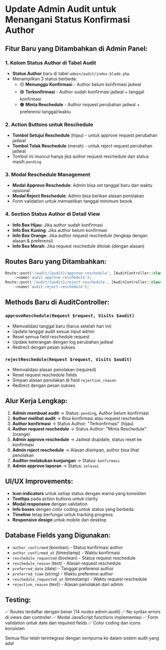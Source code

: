 # Update Admin Audit untuk Menangani Status Konfirmasi Author

## Fitur Baru yang Ditambahkan di Admin Panel:

### 1. **Kolom Status Author di Tabel Audit**
- **Status Author** baru di tabel `admin/audit/index.blade.php`
- Menampilkan 3 status berbeda:
  - 🟡 **Menunggu Konfirmasi** - Author belum konfirmasi jadwal
  - 🟢 **Terkonfirmasi** - Author sudah konfirmasi jadwal + tanggal konfirmasi
  - 🟠 **Minta Reschedule** - Author request perubahan jadwal + preferensi tanggal/waktu

### 2. **Action Buttons untuk Reschedule**
- **Tombol Setujui Reschedule** (hijau) - untuk approve request perubahan jadwal
- **Tombol Tolak Reschedule** (merah) - untuk reject request perubahan jadwal
- Tombol ini muncul hanya jika author request reschedule dan status masih `pending`

### 3. **Modal Reschedule Management**
- **Modal Approve Reschedule**: Admin bisa set tanggal baru dan waktu opsional
- **Modal Reject Reschedule**: Admin bisa berikan alasan penolakan
- Form validation untuk memastikan tanggal minimum besok

### 4. **Section Status Author di Detail View**
- **Info Box Hijau**: Jika author sudah konfirmasi
- **Info Box Kuning**: Jika author belum konfirmasi  
- **Info Box Orange**: Jika author request reschedule (lengkap dengan alasan & preferensi)
- **Info Box Merah**: Jika request reschedule ditolak (dengan alasan)

## Routes Baru yang Ditambahkan:

```php
Route::post('/audit/{audit}/approve-reschedule', [AuditController::class, 'approveReschedule'])
    ->name('audit.approve-reschedule');
Route::post('/audit/{audit}/reject-reschedule', [AuditController::class, 'rejectReschedule'])
    ->name('audit.reject-reschedule');
```

## Methods Baru di AuditController:

### `approveReschedule(Request $request, Visits $audit)`
- Memvalidasi tanggal baru (harus setelah hari ini)
- Update tanggal audit sesuai input admin
- Reset semua field reschedule request
- Update keterangan dengan log perubahan jadwal
- Redirect dengan pesan sukses

### `rejectReschedule(Request $request, Visits $audit)`
- Memvalidasi alasan penolakan (required)
- Reset request reschedule fields
- Simpan alasan penolakan di field `rejection_reason`
- Redirect dengan pesan sukses

## Alur Kerja Lengkap:

1. **Admin membuat audit** → Status: `pending`, Author belum konfirmasi
2. **Author melihat audit** → Bisa konfirmasi atau request reschedule
3. **Author konfirmasi** → Status Author: "Terkonfirmasi" (hijau)
4. **Author request reschedule** → Status Author: "Minta Reschedule" (orange)
5. **Admin approve reschedule** → Jadwal diupdate, status reset ke konfirmasi
6. **Admin reject reschedule** → Alasan disimpan, author bisa lihat penolakan
7. **Auditor melakukan kunjungan** → Status: `konfirmasi`
8. **Admin approve laporan** → Status: `selesai`

## UI/UX Improvements:

- **Icon indicators** untuk setiap status dengan warna yang konsisten
- **Tooltips** pada action buttons untuk clarity
- **Modal responsive** dengan validation
- **Info boxes** dengan color coding untuk status yang berbeda
- **Timeline** tetap berfungsi untuk tracking progress
- **Responsive design** untuk mobile dan desktop

## Database Fields yang Digunakan:

- `author_confirmed` (boolean) - Status konfirmasi author
- `author_confirmed_at` (timestamp) - Waktu konfirmasi
- `reschedule_requested` (boolean) - Status request reschedule
- `reschedule_reason` (text) - Alasan request reschedule
- `preferred_date` (date) - Tanggal preferensi author
- `preferred_time` (string) - Waktu preferensi author
- `reschedule_requested_at` (timestamp) - Waktu request reschedule
- `rejection_reason` (text) - Alasan penolakan dari admin

## Testing:

✅ Routes terdaftar dengan benar (14 routes admin.audit)
✅ No syntax errors di views dan controller
✅ Modal JavaScript functions implementasi
✅ Form validation untuk date dan required fields
✅ Color coding dan icons konsisten

Semua fitur telah terintegrasi dengan sempurna ke dalam sistem audit yang ada!